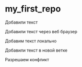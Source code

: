 ﻿# my_first_repo

Добавили текст

Добавили текст через веб браузер

Добавим текст локально

Добавили текст в новой ветке

Разрешаем конфликт
